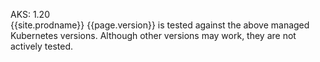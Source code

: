 AKS: 1.20  
  {{site.prodname}} {{page.version}} is tested against the above managed Kubernetes versions. Although other versions may work, they are not actively tested.